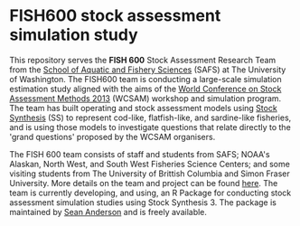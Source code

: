 FISH600 stock assessment simulation study
===============================================



This repository serves the **FISH 600** Stock Assessment Research Team from the [School of Aquatic and Fishery Sciences](http://fish.washington.edu/) (SAFS) at The University of Washington. The FISH600 team is conducting a large-scale simulation estimation study aligned with the aims of the [World Conference on Stock Assessment Methods 2013](http://www.ices.dk/news-and-events/symposia/WCSAM-2013/Pages/default.aspx) (WCSAM) workshop and simulation program. The team has built operating and stock assessment models using [Stock Synthesis](http://nft.nefsc.noaa.gov/SS3.html) (SS) to represent cod-like, flatfish-like, and sardine-like fisheries, and is using those models to investigate questions that relate directly to the 'grand questions' proposed by the WCSAM organisers.

The FISH 600 team consists of staff and students from SAFS; NOAA's Alaskan, North West, and South West Fisheries Science Centers; and some visiting students from The University of Brittish Columbia and Simon Fraser University. More details on the team and project can be found [here](https://github.com/awhitten/fish600/blob/master/ICES_Articles_Summary.md). The team is currently developing, and using, an R Package for conducting stock assessment simulation studies using Stock Synthesis 3. The package is maintained by [Sean Anderson](https://github.com/seananderson/ss3sim) and is freely available.

